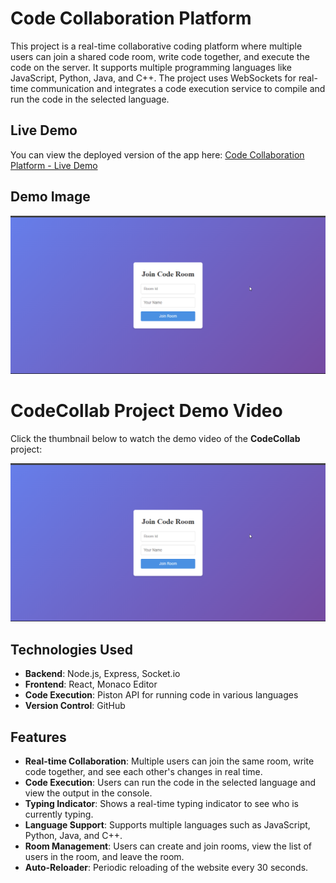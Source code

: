 # Code Collaboration Platform

This project is a real-time collaborative coding platform where multiple users can join a shared code room, write code together, and execute the code on the server. It supports multiple programming languages like JavaScript, Python, Java, and C++. The project uses WebSockets for real-time communication and integrates a code execution service to compile and run the code in the selected language.

## Live Demo

You can view the deployed version of the app here: [Code Collaboration Platform - Live Demo](https://codecollab-2vsf.onrender.com)

## Demo Image
![Screenshot](output/demo1.png)


# CodeCollab Project Demo Video

Click the thumbnail below to watch the demo video of the **CodeCollab** project:

[![CodeCollab Demo](output/demo1.png)](https://drive.google.com/file/d/1s3wZpJ8kQndl4H7I7KADjLPiU6i3pwcv/view?usp=sharing)


## Technologies Used

- **Backend**: Node.js, Express, Socket.io
- **Frontend**: React, Monaco Editor
- **Code Execution**: Piston API for running code in various languages
- **Version Control**: GitHub

## Features

- **Real-time Collaboration**: Multiple users can join the same room, write code together, and see each other's changes in real time.
- **Code Execution**: Users can run the code in the selected language and view the output in the console.
- **Typing Indicator**: Shows a real-time typing indicator to see who is currently typing.
- **Language Support**: Supports multiple languages such as JavaScript, Python, Java, and C++.
- **Room Management**: Users can create and join rooms, view the list of users in the room, and leave the room.
- **Auto-Reloader**: Periodic reloading of the website every 30 seconds.


